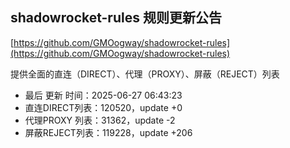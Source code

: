 ## shadowrocket-rules 规则更新公告

[https://github.com/GMOogway/shadowrocket-rules](https://github.com/GMOogway/shadowrocket-rules)

提供全面的直连（DIRECT）、代理（PROXY）、屏蔽（REJECT）列表
- 最后 更新 时间：2025-06-27 06:43:23
- 直连DIRECT列表：120520，update +0
- 代理PROXY 列表：31362，update -2
- 屏蔽REJECT列表：119228，update +206